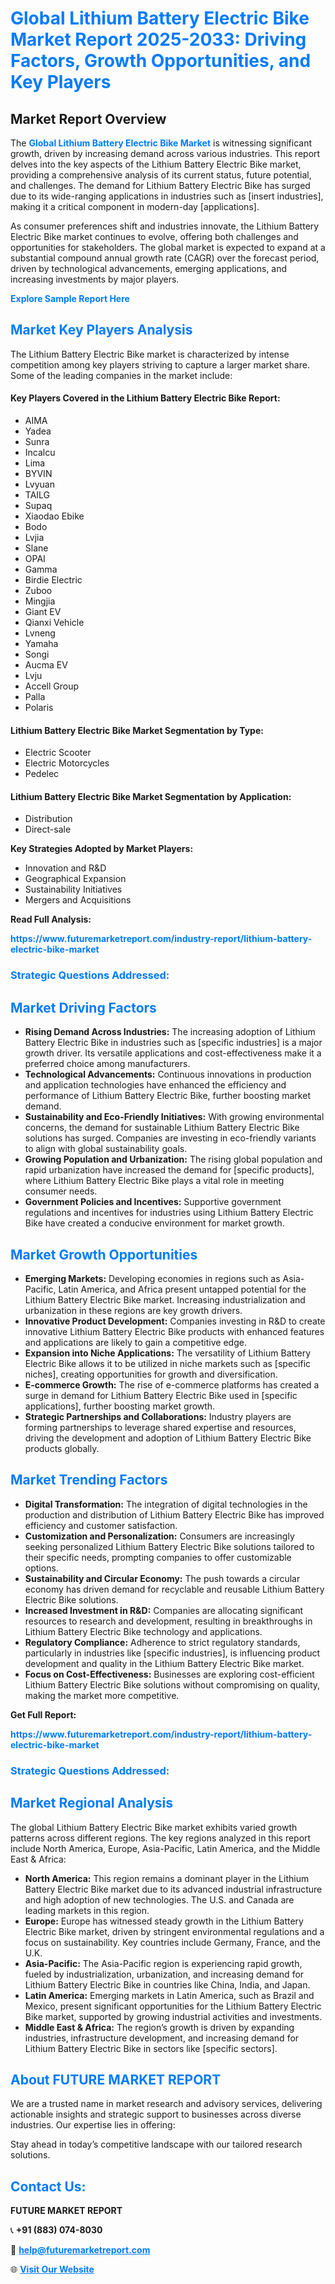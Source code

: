 <h1 style="color: #007BFF;">Global Lithium Battery Electric Bike Market Report 2025-2033: Driving Factors, Growth Opportunities, and Key Players</h1>

<section id="overview">
<h2>Market Report Overview</h2>
<p>The <a href="https://www.futuremarketreport.com/industry-report/lithium-battery-electric-bike-market" style="color: #007BFF; text-decoration: none;"><strong>Global Lithium Battery Electric Bike Market</strong></a> is witnessing significant growth, driven by increasing demand across various industries. This report delves into the key aspects of the Lithium Battery Electric Bike market, providing a comprehensive analysis of its current status, future potential, and challenges. The demand for Lithium Battery Electric Bike has surged due to its wide-ranging applications in industries such as [insert industries], making it a critical component in modern-day [applications].</p>
<p>As consumer preferences shift and industries innovate, the Lithium Battery Electric Bike market continues to evolve, offering both challenges and opportunities for stakeholders. The global market is expected to expand at a substantial compound annual growth rate (CAGR) over the forecast period, driven by technological advancements, emerging applications, and increasing investments by major players.</p>
</section>

<section id="overview">
<p><a href="https://www.futuremarketreport.com/request-sample/reportId=57718" style="color: #007BFF; text-decoration: none;"><strong>Explore Sample Report Here</strong></a></p>
</section>

<section id="key-players">
<h2 style="color: #007BFF;">Market Key Players Analysis</h2>
<p>The Lithium Battery Electric Bike market is characterized by intense competition among key players striving to capture a larger market share. Some of the leading companies in the market include:</p>
<h4>Key Players Covered in the Lithium Battery Electric Bike Report:</h4>
<ul><li>AIMA</li><li>Yadea</li><li>Sunra</li><li>Incalcu</li><li>Lima</li><li>BYVIN</li><li>Lvyuan</li><li>TAILG</li><li>Supaq</li><li>Xiaodao Ebike</li><li>Bodo</li><li>Lvjia</li><li>Slane</li><li>OPAI</li><li>Gamma</li><li>Birdie Electric</li><li>Zuboo</li><li>Mingjia</li><li>Giant EV</li><li>Qianxi Vehicle</li><li>Lvneng</li><li>Yamaha</li><li>Songi</li><li>Aucma EV</li><li>Lvju</li><li>Accell Group</li><li>Palla</li><li>Polaris</li></ul>
<h4>Lithium Battery Electric Bike Market Segmentation by Type:</h4>
<ul><li>Electric Scooter</li><li>Electric Motorcycles</li><li>Pedelec</li></ul>

<h4>Lithium Battery Electric Bike Market Segmentation by Application:</h4>
<ul><li>Distribution</li><li>Direct-sale</li></ul>
<p><strong>Key Strategies Adopted by Market Players:</strong></p>
<ul>
<li>Innovation and R&D</li>
<li>Geographical Expansion</li>
<li>Sustainability Initiatives</li>
<li>Mergers and Acquisitions</li>
</ul>
</section>

<section>
<p><strong>Read Full Analysis: </strong></p><a href="https://www.futuremarketreport.com/industry-report/lithium-battery-electric-bike-market" style="color: #007BFF; text-decoration: none;"><strong>https://www.futuremarketreport.com/industry-report/lithium-battery-electric-bike-market</strong></a>
<h3 style="color: #007BFF;">Strategic Questions Addressed:</h3>
</section>

<section id="driving-factors">
<h2 style="color: #007BFF;">Market Driving Factors</h2>
<ul>
<li><strong>Rising Demand Across Industries:</strong> The increasing adoption of Lithium Battery Electric Bike in industries such as [specific industries] is a major growth driver. Its versatile applications and cost-effectiveness make it a preferred choice among manufacturers.</li>
<li><strong>Technological Advancements:</strong> Continuous innovations in production and application technologies have enhanced the efficiency and performance of Lithium Battery Electric Bike, further boosting market demand.</li>
<li><strong>Sustainability and Eco-Friendly Initiatives:</strong> With growing environmental concerns, the demand for sustainable Lithium Battery Electric Bike solutions has surged. Companies are investing in eco-friendly variants to align with global sustainability goals.</li>
<li><strong>Growing Population and Urbanization:</strong> The rising global population and rapid urbanization have increased the demand for [specific products], where Lithium Battery Electric Bike plays a vital role in meeting consumer needs.</li>
<li><strong>Government Policies and Incentives:</strong> Supportive government regulations and incentives for industries using Lithium Battery Electric Bike have created a conducive environment for market growth.</li>
</ul>
</section>

<section id="growth-opportunities">
<h2 style="color: #007BFF;">Market Growth Opportunities</h2>
<ul>
<li><strong>Emerging Markets:</strong> Developing economies in regions such as Asia-Pacific, Latin America, and Africa present untapped potential for the Lithium Battery Electric Bike market. Increasing industrialization and urbanization in these regions are key growth drivers.</li>
<li><strong>Innovative Product Development:</strong> Companies investing in R&D to create innovative Lithium Battery Electric Bike products with enhanced features and applications are likely to gain a competitive edge.</li>
<li><strong>Expansion into Niche Applications:</strong> The versatility of Lithium Battery Electric Bike allows it to be utilized in niche markets such as [specific niches], creating opportunities for growth and diversification.</li>
<li><strong>E-commerce Growth:</strong> The rise of e-commerce platforms has created a surge in demand for Lithium Battery Electric Bike used in [specific applications], further boosting market growth.</li>
<li><strong>Strategic Partnerships and Collaborations:</strong> Industry players are forming partnerships to leverage shared expertise and resources, driving the development and adoption of Lithium Battery Electric Bike products globally.</li>
</ul>
</section>

<section id="trending-factors">
<h2 style="color: #007BFF;">Market Trending Factors</h2>
<ul>
<li><strong>Digital Transformation:</strong> The integration of digital technologies in the production and distribution of Lithium Battery Electric Bike has improved efficiency and customer satisfaction.</li>
<li><strong>Customization and Personalization:</strong> Consumers are increasingly seeking personalized Lithium Battery Electric Bike solutions tailored to their specific needs, prompting companies to offer customizable options.</li>
<li><strong>Sustainability and Circular Economy:</strong> The push towards a circular economy has driven demand for recyclable and reusable Lithium Battery Electric Bike solutions.</li>
<li><strong>Increased Investment in R&D:</strong> Companies are allocating significant resources to research and development, resulting in breakthroughs in Lithium Battery Electric Bike technology and applications.</li>
<li><strong>Regulatory Compliance:</strong> Adherence to strict regulatory standards, particularly in industries like [specific industries], is influencing product development and quality in the Lithium Battery Electric Bike market.</li>
<li><strong>Focus on Cost-Effectiveness:</strong> Businesses are exploring cost-efficient Lithium Battery Electric Bike solutions without compromising on quality, making the market more competitive.</li>
</ul>
</section>

<section>
<p><strong>Get Full Report: </strong></p><a href="https://www.futuremarketreport.com/industry-report/lithium-battery-electric-bike-market" style="color: #007BFF; text-decoration: none;"><strong>https://www.futuremarketreport.com/industry-report/lithium-battery-electric-bike-market</strong></a>
<h3 style="color: #007BFF;">Strategic Questions Addressed:</h3>
</section>


<section id="regional-analysis">
<h2 style="color: #007BFF;">Market Regional Analysis</h2>
<p>The global Lithium Battery Electric Bike market exhibits varied growth patterns across different regions. The key regions analyzed in this report include North America, Europe, Asia-Pacific, Latin America, and the Middle East & Africa:</p>
<ul>
<li><strong>North America:</strong> This region remains a dominant player in the Lithium Battery Electric Bike market due to its advanced industrial infrastructure and high adoption of new technologies. The U.S. and Canada are leading markets in this region.</li>
<li><strong>Europe:</strong> Europe has witnessed steady growth in the Lithium Battery Electric Bike market, driven by stringent environmental regulations and a focus on sustainability. Key countries include Germany, France, and the U.K.</li>
<li><strong>Asia-Pacific:</strong> The Asia-Pacific region is experiencing rapid growth, fueled by industrialization, urbanization, and increasing demand for Lithium Battery Electric Bike in countries like China, India, and Japan.</li>
<li><strong>Latin America:</strong> Emerging markets in Latin America, such as Brazil and Mexico, present significant opportunities for the Lithium Battery Electric Bike market, supported by growing industrial activities and investments.</li>
<li><strong>Middle East & Africa:</strong> The region’s growth is driven by expanding industries, infrastructure development, and increasing demand for Lithium Battery Electric Bike in sectors like [specific sectors].</li>
</ul>
</section>

<footer>
<h2 style="color: #007BFF;">About FUTURE MARKET REPORT</h2>
<p>We are a trusted name in market research and advisory services, delivering actionable insights and strategic support to businesses across diverse industries. Our expertise lies in offering:</p>

<p>Stay ahead in today’s competitive landscape with our tailored research solutions.</p>

<h2 style="color: #007BFF;">Contact Us:</h2>
<p><strong>FUTURE MARKET REPORT</strong></p>
<p>📞 <strong>+91 (883) 074-8030</strong></p>
<p>📧 <strong><a href="mailto:help@futuremarketreport.com" style="color: #007BFF;">help@futuremarketreport.com</a></strong></p>
<p>🌐 <strong><a href="https://www.futuremarketreport.com/" style="color: #007BFF;">Visit Our Website</a></strong></p>
</footer>